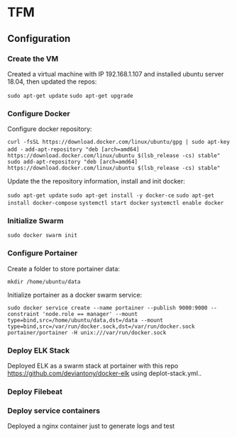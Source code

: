 # TFM

## Configuration

### Create the VM

Created a virtual machine with IP 192.168.1.107 and installed ubuntu server 18.04, then updated the repos:

`sudo apt-get update`
`sudo apt-get upgrade`

### Configure Docker

Configure docker repository:

`curl -fsSL https://download.docker.com/linux/ubuntu/gpg | sudo apt-key add -`
`add-apt-repository "deb [arch=amd64] https://download.docker.com/linux/ubuntu $(lsb_release -cs) stable"
sudo add-apt-repository "deb [arch=amd64] https://download.docker.com/linux/ubuntu ​$(lsb_release -cs) stable"`

Update the the repository information, install and init docker:

`sudo apt-get update`
`sudo apt-get install -y docker-ce`
`sudo apt-get install docker-compose`
`systemctl start docker`
`systemctl enable docker`

### Initialize Swarm

`sudo docker swarm init`

### Configure Portainer

Create a folder to store portainer data:

`mkdir /home/ubuntu/data`

Initialize portainer as a docker swarm service:

`sudo docker service create --name portainer --publish 9000:9000 --constraint 'node.role == manager' --mount type=bind,src=/home/ubuntu/data,dst=/data --mount type=bind,src=/var/run/docker.sock,dst=/var/run/docker.sock portainer/portainer -H unix:///var/run/docker.sock`

### Deploy ELK Stack

Deployed ELK as a swarm stack at portainer with this repo https://github.com/deviantony/docker-elk using deplot-stack.yml..

### Deploy Filebeat



### Deploy service containers

Deployed a nginx container just to generate logs and test